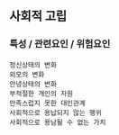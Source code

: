 ## 사회적 고립



### 특성 / 관련요인 / 위험요인

>   

    정신상태의 변화
    외모의 변화
    안녕상태의 변화
    부적절한 개인의 자원
    만족스럽지 못한 대인관계
    사회적으로 용납되지 않는 행위
    사회적으로 용남될 수 없는 가치
